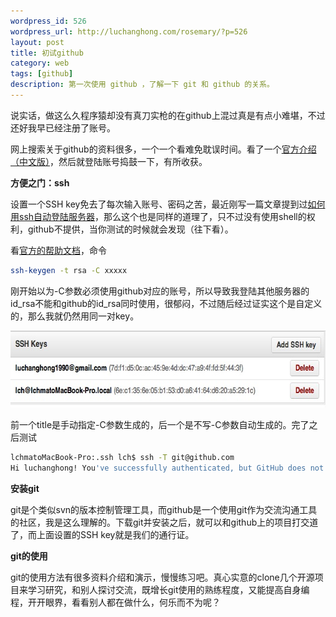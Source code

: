 ```yaml
--- 
wordpress_id: 526
wordpress_url: http://luchanghong.com/rosemary/?p=526
layout: post
title: 初试github
category: web
tags: [github]
description: 第一次使用 github ，了解一下 git 和 github 的关系。
---
```

说实话，做这么久程序猿却没有真刀实枪的在github上混过真是有点小难堪，不过还好我早已经注册了账号。

网上搜索关于github的资料很多，一个一个看难免耽误时间。看了一个<a href="http://rogerdudler.github.com/git-guide/index.zh.html" target="_blank">官方介绍（中文版）</a>，然后就登陆账号捣鼓一下，有所收获。

<strong>方便之门：ssh</strong>

设置一个SSH key免去了每次输入账号、密码之苦，最近刚写一篇文章提到过<a title="mac下ssh自动登陆" href="http://luchanghong.com/rosemary/?p=513" target="_blank">如何用ssh自动登陆服务器</a>，那么这个也是同样的道理了，只不过没有使用shell的权利，github不提供，当你测试的时候就会发现（往下看）。

看<a href="https://help.github.com/articles/generating-ssh-keys" target="_blank">官方的帮助文档</a>，命令

```bash
ssh-keygen -t rsa -C xxxxx
```

刚开始以为-C参数必须使用github对应的账号，所以导致我登陆其他服务器的id_rsa不能和github的id_rsa同时使用，很郁闷，不过随后经过证实这个是自定义的，那么我就仍然用同一对key。

<a href="/upload/2012/08/B5FBBC28-77A8-4EE3-B2BD-66CE36E18305.jpg"><img class="alignnone size-full wp-image-527" title="B5FBBC28-77A8-4EE3-B2BD-66CE36E18305" src="/upload/2012/08/B5FBBC28-77A8-4EE3-B2BD-66CE36E18305.jpg" alt="" width="650" height="123" /></a>

前一个title是手动指定-C参数生成的，后一个是不写-C参数自动生成的。完了之后测试

```bash
lchmatoMacBook-Pro:.ssh lch$ ssh -T git@github.com
Hi luchanghong! You've successfully authenticated, but GitHub does not provide shell access.
```

<strong>安装git</strong>

git是个类似svn的版本控制管理工具，而github是一个使用git作为交流沟通工具的社区，我是这么理解的。下载git并安装之后，就可以和github上的项目打交道了，而上面设置的SSH key就是我们的通行证。

<strong>git的使用</strong>

git的使用方法有很多资料介绍和演示，慢慢练习吧。真心实意的clone几个开源项目来学习研究，和别人探讨交流，既增长git使用的熟练程度，又能提高自身编程，开开眼界，看看别人都在做什么，何乐而不为呢？
